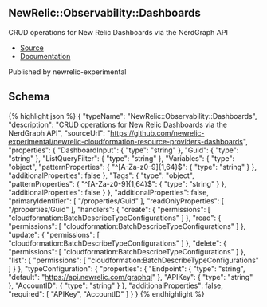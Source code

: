 
## NewRelic::Observability::Dashboards

CRUD operations for New Relic Dashboards via the NerdGraph API

- [Source](https:&#x2F;&#x2F;github.com&#x2F;newrelic-experimental&#x2F;newrelic-cloudformation-resource-providers-dashboards) 
- [Documentation]()

Published by newrelic-experimental

## Schema
{% highlight json %}
{
    "typeName": "NewRelic::Observability::Dashboards",
    "description": "CRUD operations for New Relic Dashboards via the NerdGraph API",
    "sourceUrl": "https://github.com/newrelic-experimental/newrelic-cloudformation-resource-providers-dashboards",
    "properties": {
        "DashboardInput": {
            "type": "string"
        },
        "Guid": {
            "type": "string"
        },
        "ListQueryFilter": {
            "type": "string"
        },
        "Variables": {
            "type": "object",
            "patternProperties": {
                "^[A-Za-z0-9]{1,64}$": {
                    "type": "string"
                }
            },
            "additionalProperties": false
        },
        "Tags": {
            "type": "object",
            "patternProperties": {
                "^[A-Za-z0-9]{1,64}$": {
                    "type": "string"
                }
            },
            "additionalProperties": false
        }
    },
    "additionalProperties": false,
    "primaryIdentifier": [
        "/properties/Guid"
    ],
    "readOnlyProperties": [
        "/properties/Guid"
    ],
    "handlers": {
        "create": {
            "permissions": [
                "cloudformation:BatchDescribeTypeConfigurations"
            ]
        },
        "read": {
            "permissions": [
                "cloudformation:BatchDescribeTypeConfigurations"
            ]
        },
        "update": {
            "permissions": [
                "cloudformation:BatchDescribeTypeConfigurations"
            ]
        },
        "delete": {
            "permissions": [
                "cloudformation:BatchDescribeTypeConfigurations"
            ]
        },
        "list": {
            "permissions": [
                "cloudformation:BatchDescribeTypeConfigurations"
            ]
        }
    },
    "typeConfiguration": {
        "properties": {
            "Endpoint": {
                "type": "string",
                "default": "https://api.newrelic.com/graphql"
            },
            "APIKey": {
                "type": "string"
            },
            "AccountID": {
                "type": "string"
            }
        },
        "additionalProperties": false,
        "required": [
            "APIKey",
            "AccountID"
        ]
    }
}
{% endhighlight %}
